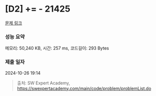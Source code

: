 # [D2] += - 21425 

[문제 링크](https://swexpertacademy.com/main/code/problem/problemDetail.do?contestProbId=AZD8K_UayDoDFAVs) 

### 성능 요약

메모리: 50,240 KB, 시간: 257 ms, 코드길이: 293 Bytes

### 제출 일자

2024-10-26 19:14



> 출처: SW Expert Academy, https://swexpertacademy.com/main/code/problem/problemList.do